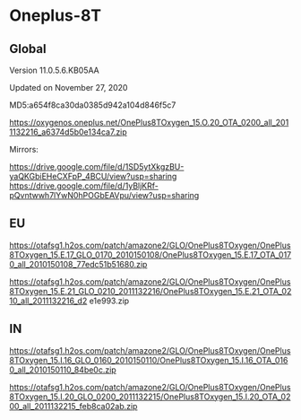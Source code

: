 # Oneplus-8T

## Global

Version
11.0.5.6.KB05AA

Updated on November 27, 2020

MD5:a654f8ca30da0385d942a104d846f5c7

https://oxygenos.oneplus.net/OnePlus8TOxygen_15.O.20_OTA_0200_all_2011132216_a6374d5b0e134ca7.zip

Mirrors:  

https://drive.google.com/file/d/1SD5ytXkgzBU-yaQKGbiEHeCXFpP_4BCU/view?usp=sharing
https://drive.google.com/file/d/1yBljKRf-pQvntwwh7lYwN0hPOGbEAVpu/view?usp=sharing


## EU
https://otafsg1.h2os.com/patch/amazone2/GLO/OnePlus8TOxygen/OnePlus8TOxygen_15.E.17_GLO_0170_2010150108/OnePlus8TOxygen_15.E.17_OTA_0170_all_2010150108_77edc51b51680.zip

https://otafsg1.h2os.com/patch/amazone2/GLO/OnePlus8TOxygen/OnePlus8TOxygen_15.E.21_GLO_0210_2011132216/OnePlus8TOxygen_15.E.21_OTA_0210_all_2011132216_d2 e1e993.zip


## IN
https://otafsg1.h2os.com/patch/amazone2/GLO/OnePlus8TOxygen/OnePlus8TOxygen_15.I.16_GLO_0160_2010150110/OnePlus8TOxygen_15.I.16_OTA_0160_all_2010150110_84be0c.zip

https://otafsg1.h2os.com/patch/amazone2/GLO/OnePlus8TOxygen/OnePlus8TOxygen_15.I.20_GLO_0200_2011132215/OnePlus8TOxygen_15.I.20_OTA_0200_all_2011132215_feb8ca02ab.zip